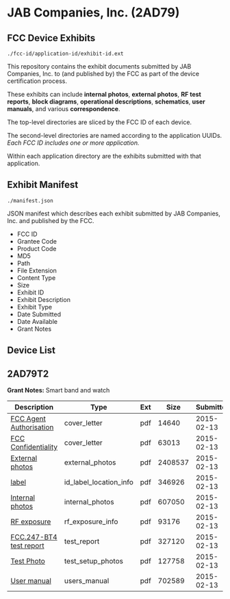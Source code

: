 # JAB Companies, Inc. (2AD79)
## FCC Device Exhibits

```
./fcc-id/application-id/exhibit-id.ext
```

This repository contains the exhibit documents submitted by JAB Companies, Inc. to (and published by) the FCC as part of the device certification process.

These exhibits can include **internal photos**, **external photos**, **RF test reports**, **block diagrams**, **operational descriptions**, **schematics**, **user manuals**, and various **correspondence**.

The top-level directories are sliced by the FCC ID of each device.

The second-level directories are named according to the application UUIDs. *Each FCC ID includes one or more application.*

Within each application directory are the exhibits submitted with that application. 

## Exhibit Manifest

```
./manifest.json
```

JSON manifest which describes each exhibit submitted by JAB Companies, Inc. and published by the FCC.

- FCC ID
- Grantee Code
- Product Code
- MD5
- Path
- File Extension
- Content Type
- Size
- Exhibit ID
- Exhibit Description
- Exhibit Type
- Date Submitted
- Date Available
- Grant Notes

## Device List
## 2AD79T2
**Grant Notes:** Smart band and watch

| Description | Type | Ext | Size | Submitted | Available |
| ----------- | ---- | --- | ---- | --------- | --------- |
| [FCC Agent Authorisation](2AD79T2/db63eee021e863bf287703d3aac63182/2533978.pdf) | cover_letter | pdf | 14640 | 2015-02-13 | 2015-02-13 |
| [FCC Confidentiality](2AD79T2/db63eee021e863bf287703d3aac63182/2533979.pdf) | cover_letter | pdf | 63013 | 2015-02-13 | 2015-02-13 |
| [External photos](2AD79T2/db63eee021e863bf287703d3aac63182/2533969.pdf) | external_photos | pdf | 2408537 | 2015-02-13 | 2015-08-10 |
| [label](2AD79T2/db63eee021e863bf287703d3aac63182/2533968.pdf) | id_label_location_info | pdf | 346926 | 2015-02-13 | 2015-02-13 |
| [Internal photos](2AD79T2/db63eee021e863bf287703d3aac63182/2533975.pdf) | internal_photos | pdf | 607050 | 2015-02-13 | 2015-08-10 |
| [RF exposure](2AD79T2/db63eee021e863bf287703d3aac63182/2533976.pdf) | rf_exposure_info | pdf | 93176 | 2015-02-13 | 2015-02-13 |
| [FCC.247-BT4 test report](2AD79T2/db63eee021e863bf287703d3aac63182/2533972.pdf) | test_report | pdf | 327120 | 2015-02-13 | 2015-02-13 |
| [Test Photo](2AD79T2/db63eee021e863bf287703d3aac63182/2533973.pdf) | test_setup_photos | pdf | 127758 | 2015-02-13 | 2015-08-10 |
| [User manual](2AD79T2/db63eee021e863bf287703d3aac63182/2533974.pdf) | users_manual | pdf | 702589 | 2015-02-13 | 2015-08-10 |
